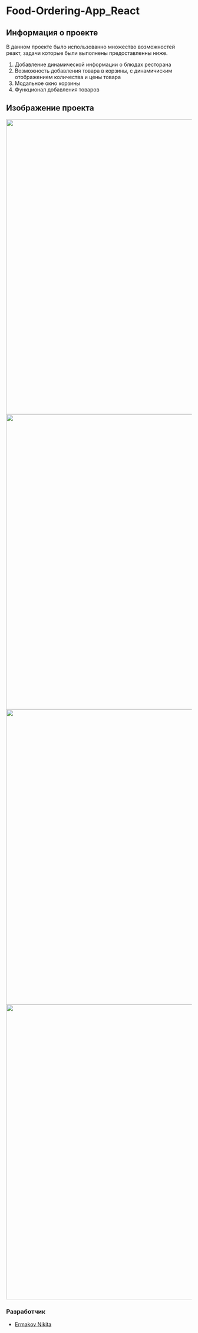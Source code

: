 # Food-Ordering-App_React
## Информация о проекте
В данном проекте было использованно множество возможностей реакт, задачи которые были выполнены предоставленны ниже.
1) Добавление динамической информации о блюдах ресторана
2) Возможность добавления товара в корзины, с динамичиским отображением количества и цены товара
3) Модальное окно корзины
4) Функционал добавления товаров


## Изображение проекта

<img src="https://i.ibb.co/p3xHTGs/image.png" width="800px">
<img src="https://i.ibb.co/gm3qwZ1/image.png" width="800px">
<img src="https://i.ibb.co/k2rtcXR/image.png" width="800px">
<img src="https://i.ibb.co/qrNpSr6/image.png" width="800px">

### Разработчик

- [Ermakov Nikita](https://github.com/agr0meow)
